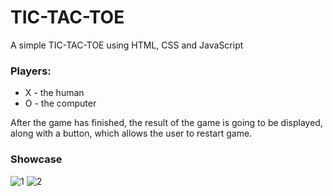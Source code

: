 # TIC-TAC-TOE
A simple TIC-TAC-TOE using HTML, CSS and JavaScript



  ### Players:
* X - the human
* O - the computer



After the game has finished, the result of the game is going to be displayed, along with a button, which allows the user to restart game.


### Showcase 
![1](https://user-images.githubusercontent.com/9745845/236971123-0d7861d7-4f4c-4b1d-8690-7135920e4f8c.PNG)
![2](https://user-images.githubusercontent.com/9745845/236971127-8a6c4504-e52d-4cc4-9a82-7930bcc67b2e.PNG)
